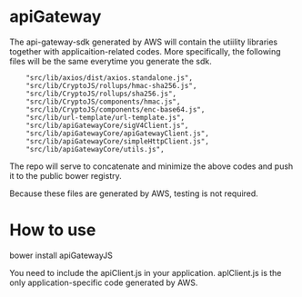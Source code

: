 # apiGateway

The api-gateway-sdk generated by AWS will contain the utiility libraries together with applicaition-related codes. 
More specifically, the following files will be the same everytime you generate the sdk. 

```
    "src/lib/axios/dist/axios.standalone.js",
    "src/lib/CryptoJS/rollups/hmac-sha256.js",
    "src/lib/CryptoJS/rollups/sha256.js",
    "src/lib/CryptoJS/components/hmac.js",
    "src/lib/CryptoJS/components/enc-base64.js",
    "src/lib/url-template/url-template.js",
    "src/lib/apiGatewayCore/sigV4Client.js",
    "src/lib/apiGatewayCore/apiGatewayClient.js",
    "src/lib/apiGatewayCore/simpleHttpClient.js",
    "src/lib/apiGatewayCore/utils.js",
```

The repo will serve to concatenate and minimize the above codes and push it to the public bower registry. 

Because these files are generated by AWS, testing is not required. 

# How to use 
bower install apiGatewayJS

You need to include the apiClient.js in your application. aplClient.js is the only application-specific code generated by AWS.






